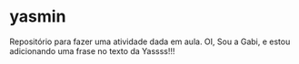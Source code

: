 # yasmin
Repositório para fazer uma atividade dada em aula.
OI, Sou a Gabi, e estou adicionando uma frase no texto da Yassss!!!

